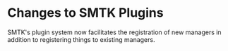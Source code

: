 # Changes to SMTK Plugins

SMTK's plugin system now facilitates the registration of new managers in addition to registering
things to existing managers.

